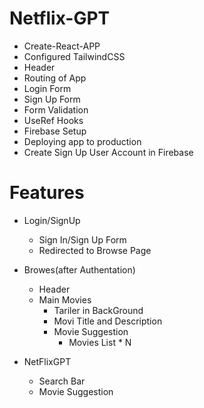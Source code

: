 # Netflix-GPT

- Create-React-APP
- Configured TailwindCSS
- Header
- Routing of App
- Login Form  
- Sign Up Form
- Form Validation
- UseRef Hooks
- Firebase Setup
- Deploying app to production
- Create Sign Up User Account in Firebase

# Features
- Login/SignUp
  - Sign In/Sign Up Form
  - Redirected to Browse Page
- Browes(after Authentation)
  - Header
  - Main Movies
     - Tariler in BackGround
     - Movi Title and Description
     - Movie Suggestion
        - Movies List * N

 - NetFlixGPT 
   - Search Bar
   - Movie Suggestion      